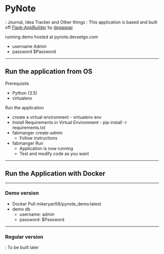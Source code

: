# PyNote
: Journal, Idea Tracker and Other things
: This application is based and built off [Flask-AppBuilder](https://github.com/dpgaspar/Flask-AppBuilder) by [dpgaspar](https://github.com/dpgaspar)

running demo hosted at pynote.devsetgo.com
* username Admin
* password $Password

-------------------------------------------------------------
## Run the application from OS
Prerequisits
* Python (3.5)
* virtualenv

Run the application
* create a virtual environment - virtualenv env
* Install Requirements in Virtual Environment - pip install -r requirements.txt
* fabmanger create-admin
    - Follow instructions
* fabmanger Run
    - Application is now running
    - Test and modify code as you want

----------------------------------------------------------
## Run the Application with Docker
----------------------------------------------------------
### Demo version
* Docker Pull mikeryan56/pynote_demo:latest
* demo db
    - username: admin
    - password: $Password

----------------------------------------------------------
### Regular version
: To be built later

